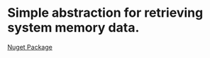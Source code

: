 # Simple abstraction for retrieving system memory data.

[Nuget Package](https://www.nuget.org/packages/SystemManagement.SlvExtensions/1.0.1)
